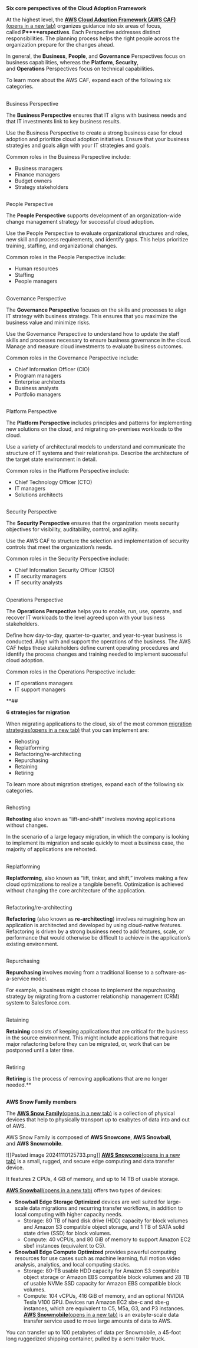 
## 

**Six core perspectives of the Cloud Adoption Framework**

At the highest level, the [**AWS Cloud Adoption Framework (AWS CAF)**(opens in a new tab)](https://d1.awsstatic.com/whitepapers/aws_cloud_adoption_framework.pdf) organizes guidance into six areas of focus, called **P****erspectives**. Each Perspective addresses distinct responsibilities. The planning process helps the right people across the organization prepare for the changes ahead.

In general, the **Business**, **People**, and **Governance** Perspectives focus on business capabilities, whereas the **Platform**, **Security**, and **Operations** Perspectives focus on technical capabilities.

To learn more about the AWS CAF, expand each of the following six categories.

## 

Business Perspective

The **Business Perspective** ensures that IT aligns with business needs and that IT investments link to key business results.

  

Use the Business Perspective to create a strong business case for cloud adoption and prioritize cloud adoption initiatives. Ensure that your business strategies and goals align with your IT strategies and goals.

  

Common roles in the Business Perspective include: 

- Business managers
- Finance managers
- Budget owners
- Strategy stakeholders

## 

People Perspective

The **People Perspective** supports development of an organization-wide change management strategy for successful cloud adoption.

  

Use the People Perspective to evaluate organizational structures and roles, new skill and process requirements, and identify gaps. This helps prioritize training, staffing, and organizational changes.

  

Common roles in the People Perspective include: 

- Human resources
- Staffing
- People managers

## 

Governance Perspective

The **Governance Perspective** focuses on the skills and processes to align IT strategy with business strategy. This ensures that you maximize the business value and minimize risks.

  

Use the Governance Perspective to understand how to update the staff skills and processes necessary to ensure business governance in the cloud. Manage and measure cloud investments to evaluate business outcomes.

  

Common roles in the Governance Perspective include: 

- Chief Information Officer (CIO)
- Program managers
- Enterprise architects
- Business analysts
- Portfolio managers

## 

Platform Perspective

The **Platform Perspective** includes principles and patterns for implementing new solutions on the cloud, and migrating on-premises workloads to the cloud.

  

Use a variety of architectural models to understand and communicate the structure of IT systems and their relationships. Describe the architecture of the target state environment in detail.

  

Common roles in the Platform Perspective include: 

- Chief Technology Officer (CTO)
- IT managers
- Solutions architects

## 

Security Perspective

The **Security Perspective** ensures that the organization meets security objectives for visibility, auditability, control, and agility. 

  

Use the AWS CAF to structure the selection and implementation of security controls that meet the organization’s needs.

  

Common roles in the Security Perspective include: 

- Chief Information Security Officer (CISO)
- IT security managers
- IT security analysts

## 

Operations Perspective

The **Operations Perspective** helps you to enable, run, use, operate, and recover IT workloads to the level agreed upon with your business stakeholders.

  

Define how day-to-day, quarter-to-quarter, and year-to-year business is conducted. Align with and support the operations of the business. The AWS CAF helps these stakeholders define current operating procedures and identify the process changes and training needed to implement successful cloud adoption.

  

Common roles in the Operations Perspective include: 

- IT operations managers
- IT support managers

**## 

**6 strategies for migration**

When migrating applications to the cloud, six of the most common [migration strategies(opens in a new tab)](https://aws.amazon.com/blogs/enterprise-strategy/6-strategies-for-migrating-applications-to-the-cloud/) that you can implement are:

- Rehosting
- Replatforming
- Refactoring/re-architecting
- Repurchasing
- Retaining
- Retiring

To learn more about migration stretiges, expand each of the following six categories.

## 

Rehosting

**Rehosting** also known as “lift-and-shift” involves moving applications without changes. 

In the scenario of a large legacy migration, in which the company is looking to implement its migration and scale quickly to meet a business case, the majority of applications are rehosted.  

## 

Replatforming

**Replatforming**, also known as “lift, tinker, and shift,” involves making a few cloud optimizations to realize a tangible benefit. Optimization is achieved without changing the core architecture of the application.

## 

Refactoring/re-architecting

**Refactoring** (also known as **re-architecting**) involves reimagining how an application is architected and developed by using cloud-native features. Refactoring is driven by a strong business need to add features, scale, or performance that would otherwise be difficult to achieve in the application’s existing environment.

## 

Repurchasing

**Repurchasing** involves moving from a traditional license to a software-as-a-service model. 

  

For example, a business might choose to implement the repurchasing strategy by migrating from a customer relationship management (CRM) system to Salesforce.com.

## 

Retaining

**Retaining** consists of keeping applications that are critical for the business in the source environment. This might include applications that require major refactoring before they can be migrated, or, work that can be postponed until a later time.

## 

Retiring

**Retiring** is the process of removing applications that are no longer needed.**


## 

**AWS Snow Family members**

The [**AWS Snow Family**(opens in a new tab)](https://aws.amazon.com/snow) is a collection of physical devices that help to physically transport up to exabytes of data into and out of AWS. 

AWS Snow Family is composed of **AWS Snowcone**, **AWS Snowball**, and **AWS Snowmobile**.

![[Pasted image 20241110125733.png]]
[**AWS Snowcone**(opens in a new tab)](https://aws.amazon.com/snowcone) is a small, rugged, and secure edge computing and data transfer device. 

  

It features 2 CPUs, 4 GB of memory, and up to 14 TB of usable storage.


[**AWS Snowball**(opens in a new tab)](https://aws.amazon.com/snowball/) offers two types of devices:

- **Snowball Edge Storage Optimized** devices are well suited for large-scale data migrations and recurring transfer workflows, in addition to local computing with higher capacity needs. 
    - Storage: 80 TB of hard disk drive (HDD) capacity for block volumes and Amazon S3 compatible object storage, and 1 TB of SATA solid state drive (SSD) for block volumes. 
    - Compute: 40 vCPUs, and 80 GiB of memory to support Amazon EC2 sbe1 instances (equivalent to C5).
- **Snowball Edge Compute Optimized** provides powerful computing resources for use cases such as machine learning, full motion video analysis, analytics, and local computing stacks. 
    - Storage: 80-TB usable HDD capacity for Amazon S3 compatible object storage or Amazon EBS compatible block volumes and 28 TB of usable NVMe SSD capacity for Amazon EBS compatible block volumes. 
    - Compute: 104 vCPUs, 416 GiB of memory, and an optional NVIDIA Tesla V100 GPU. Devices run Amazon EC2 sbe-c and sbe-g instances, which are equivalent to C5, M5a, G3, and P3 instances.
[**AWS Snowmobile**(opens in a new tab)](https://aws.amazon.com/snowmobile) is an exabyte-scale data transfer service used to move large amounts of data to AWS. 

  

You can transfer up to 100 petabytes of data per Snowmobile, a 45-foot long ruggedized shipping container, pulled by a semi trailer truck.